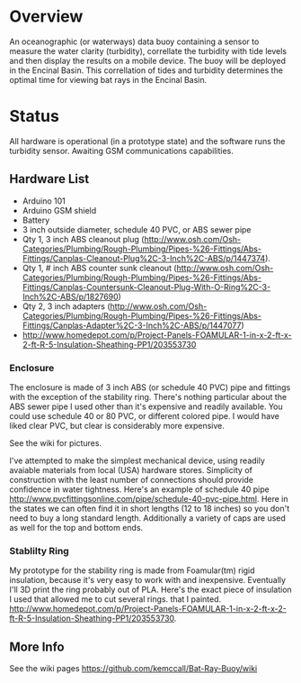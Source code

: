 # Overview

An oceanographic (or waterways) data buoy containing a sensor to measure the water clarity (turbidity), correllate the turbidity with tide levels and then display the results on a mobile device.  The buoy will be deployed in the Encinal Basin. This correllation of tides and turbidity determines the optimal time for viewing bat rays in the Encinal Basin. 

# Status
All hardware is operational (in a prototype state) and the software runs the turbidity sensor. Awaiting GSM communications capabilities.

## Hardware List

* Arduino 101
* Arduino GSM shield
* Battery
* 3 inch outside diameter, schedule 40 PVC, or ABS sewer pipe
* Qty 1, 3 inch ABS cleanout plug (http://www.osh.com/Osh-Categories/Plumbing/Rough-Plumbing/Pipes-%26-Fittings/Abs-Fittings/Canplas-Cleanout-Plug%2C-3-Inch%2C-ABS/p/1447374).
* Qty 1, # inch ABS counter sunk cleanout (http://www.osh.com/Osh-Categories/Plumbing/Rough-Plumbing/Pipes-%26-Fittings/Abs-Fittings/Canplas-Countersunk-Cleanout-Plug-With-O-Ring%2C-3-Inch%2C-ABS/p/1827690)
* Qty 2, 3 inch adapters (http://www.osh.com/Osh-Categories/Plumbing/Rough-Plumbing/Pipes-%26-Fittings/Abs-Fittings/Canplas-Adapter%2C-3-Inch%2C-ABS/p/1447077)
* http://www.homedepot.com/p/Project-Panels-FOAMULAR-1-in-x-2-ft-x-2-ft-R-5-Insulation-Sheathing-PP1/203553730

### Enclosure
The enclosure is made of 3 inch ABS (or schedule 40 PVC) pipe and fittings with the exception of the stability ring. There's nothing particular about the ABS sewer pipe I used  other than it's expensive and readily available. You could use schedule 40 or 80 PVC, or different colored pipe. I would have liked clear PVC, but clear is considerably more expensive.

See the wiki for pictures.

I've attempted to make the simplest mechanical device, using readily avaiable materials from local (USA) hardware stores. Simplicity of construction with the least number of connections should provide confidence in water tightness. Here's an example of schedule 40 pipe http://www.pvcfittingsonline.com/pipe/schedule-40-pvc-pipe.html. Here in the states we can often find it in short lengths (12 to 18 inches) so you don't need to buy a long standard length. Additionally a variety of caps are used as well for the top and bottom ends. 
### Stablilty Ring
My prototype for the stability ring is made from Foamular(tm) rigid insulation, because it's very easy to work with and inexpensive. Eventually I'll 3D print the ring probably out of PLA. Here's the exact piece of insulation I used that allowed me to cut several rings. that I painted. http://www.homedepot.com/p/Project-Panels-FOAMULAR-1-in-x-2-ft-x-2-ft-R-5-Insulation-Sheathing-PP1/203553730.


## More Info
See the wiki pages https://github.com/kemccall/Bat-Ray-Buoy/wiki

